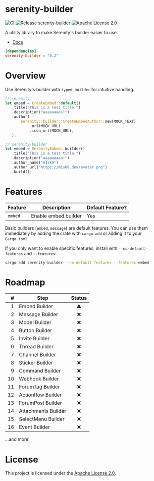# serenity-builder

[![CI](https://github.com/m1sk9/serenity-builder/actions/workflows/ci.yaml/badge.svg)](https://github.com/m1sk9/serenity-builder/actions/workflows/ci.yaml)
[![Release serenity-builder](https://github.com/m1sk9/serenity-builder/actions/workflows/release.yaml/badge.svg)](https://github.com/m1sk9/serenity-builder/actions/workflows/release.yaml)
[![Apache License 2.0](https://img.shields.io/github/license/m1sk9/serenity-builder?color=%239944ee)](https://github.com/m1sk9/serenity-builder/blob/main/LICENSE)

A utility library to make Serenity's builder easier to use.

- [Docs](https://docs.rs/serenity-builder)

```toml
[dependencies]
serenity-builder = "0.2"
```

# Overview

Use Serenity's builder with `typed_builder` for intuitive handling.

```rs
// serenity
let embed = CreateEmbed::default()
   .title("This is a test title.")
   .description("aaaaaaaaa!")
   .author(
       serenity::builder::CreateEmbedAuthor::new(MOCK_TEXT)
           .url(MOCK_URL)
           .icon_url(MOCK_URL),
   );

// serenity-builder
let embed = SerenityEmbed::builder()
   .title("This is a test title.")
   .description("aaaaaaaaa!")
   .author_name("m1sk9")
   .author_url("https://m1sk9.dev/avatar.png")
   .build();
```

# Features

| Feature | Description | Default Feature? |
| ------- | ----------- | ----------------- |
| `embed` | Enable embed builder | Yes |

Basic builders (`embed`, `message`) are default features. You can use them immediately by adding the crate with `cargo add` or adding it to your `Cargo.toml`.

If you only want to enable specific features, install with `--no-default-features` and `--features`:

```sh
cargo add serenity-builder --no-default-features --features embed
```

# Roadmap

| # | Step | Status |
|---:|------|:------:|
| 1 | Embed Builder | ⚠️ |
| 2 | Message Builder | ❌ |
| 3 | Model Builder | ❌ |
| 4 | Button Builder | ❌ |
| 5 | Invite Builder | ❌ |
| 6 | Thread Builder | ❌ |
| 7 | Channel Builder | ❌ |
| 8 | Sticker Builder | ❌ |
| 9 | Command Builder | ❌ |
| 10 | Webhook Builder | ❌ |
| 11 | ForumTag Builder | ❌ |
| 12 | ActionRow Builder | ❌ |
| 13 | ForumPost Builder | ❌ |
| 14 | Attachments Builder | ❌ |
| 15 | SelectMenu Builder | ❌ |
| 16 | Event Builder | ❌ |

...and more!

# License

This project is licensed under the [Apache License 2.0](./LICENSE).
